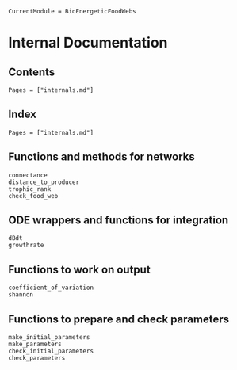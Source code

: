 ``` @meta
CurrentModule = BioEnergeticFoodWebs
```

# Internal Documentation

## Contents

```@contents
Pages = ["internals.md"]
```

## Index

```@index
Pages = ["internals.md"]
```

## Functions and methods for networks

```@docs
connectance
distance_to_producer
trophic_rank
check_food_web
```

## ODE wrappers and functions for integration

```@docs
dBdt
growthrate
```


## Functions to work on output

```@docs
coefficient_of_variation
shannon
```

## Functions to prepare and check parameters

```@docs
make_initial_parameters
make_parameters
check_initial_parameters
check_parameters
```
